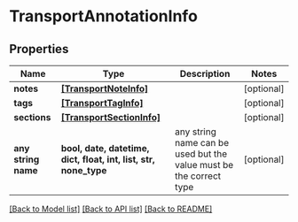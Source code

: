 # TransportAnnotationInfo


## Properties
Name | Type | Description | Notes
------------ | ------------- | ------------- | -------------
**notes** | [**[TransportNoteInfo]**](TransportNoteInfo.md) |  | [optional] 
**tags** | [**[TransportTagInfo]**](TransportTagInfo.md) |  | [optional] 
**sections** | [**[TransportSectionInfo]**](TransportSectionInfo.md) |  | [optional] 
**any string name** | **bool, date, datetime, dict, float, int, list, str, none_type** | any string name can be used but the value must be the correct type | [optional]

[[Back to Model list]](../README.md#documentation-for-models) [[Back to API list]](../README.md#documentation-for-api-endpoints) [[Back to README]](../README.md)


